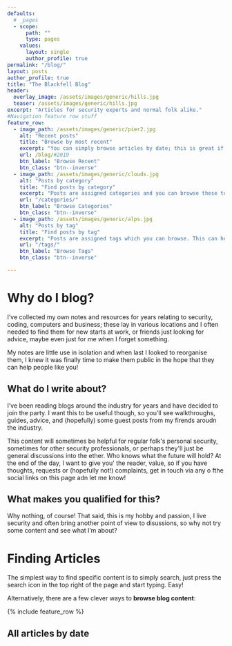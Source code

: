 ```yaml
---
defaults:
  # _pages
  - scope:
      path: ""
      type: pages
    values:
      layout: single
      author_profile: true
permalink: "/blog/"
layout: posts
author_profile: true
title: "The Blackfell Blog"
header:
  overlay_image: /assets/images/generic/hills.jpg
  teaser: /assets/images/generic/hills.jpg
excerpt: "Articles for security experts and normal folk alike."
#Navigation feature row stuff
feature_row:
  - image_path: /assets/images/generic/pier2.jpg
    alt: "Recent posts"
    title: "Browse by most recent"
    excerpt: "You can simply browse articles by date; this is great if you want to browse and just see what the blog is all about. Posts are organised by year and you'll see the most recent content first."
    url: /blog/#2019
    btn_label: "Browse Recent"
    btn_class: "btn--inverse"
  - image_path: /assets/images/generic/clouds.jpg
    alt: "Posts by category"
    title: "Find posts by category"
    excerpt: "Posts are assigned categories and you can browse these to find content. This can help if you're interested in technical content only, or if you're looking for general security guidance."
    url: "/categories/"
    btn_label: "Browse Categories"
    btn_class: "btn--inverse"
  - image_path: /assets/images/generic/alps.jpg
    alt: "Posts by tag"
    title: "Find posts by tag"
    excerpt: "Posts are assigned tags which you can browse. This can help if you're interested in specific technologies or subjects; you may find this helpful to learn about, say Python, Windows or passwords."
    url: "/tags/"
    btn_label: "Browse Tags"
    btn_class: "btn--inverse"

---
```


# Why do I blog?

I’ve collected my own notes and resources for years relating to security, coding, computers and business; these lay in various locations and I often needed to find them for new starts at work, or friends just looking for advice, maybe even just for me when I forget something.

My notes are little use in isolation and when last I looked to reorganise them, I knew it was finally time to make them public in the hope that they can help people like you!

## What do I write about?

I’ve been reading blogs around the industry for years and have decided to join the party. I want this to be useful though, so you’ll see walkthroughs, guides, advice, and (hopefully) some guest posts from my firends aroudn the industry.

This content will sometimes be helpful for regular folk's personal security, sometimes for other security professionals, or perhaps they'll just be general discussions into the ether. Who knows what the future will hold? At the end of the day, I want to give you' the reader, value, so if you have thoughts, requests or (hopefully not!) complaints, get in touch via any o fthe social links on this page adn let me know!

## What makes you qualified for this?

Why nothing, of course! That said, this is my hobby and passion, I live security and often bring another point of view to disussions, so why not try some content and see what I’m about?


# Finding Articles
The simplest way to find specific content is to simply search, just press the search icon in the top right of the page and start typing. Easy!

Alternatively, there are a few clever ways to **browse blog content**:

{% include feature_row %}

## All articles by date


